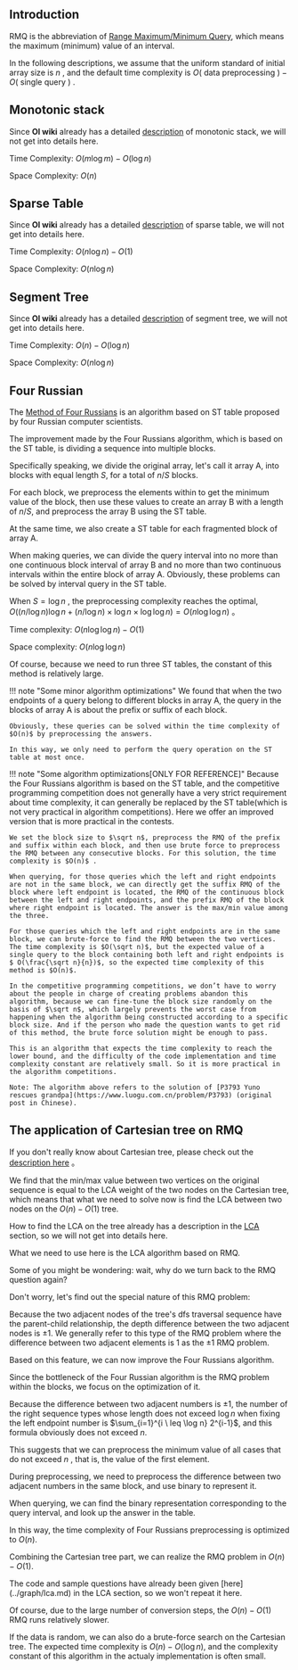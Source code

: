 ## Introduction

RMQ is the abbreviation of [Range Maximum/Minimum Query](https://en.wikipedia.org/wiki/Range_minimum_query), which means the maximum (minimum) value of an interval.

In the following descriptions, we assume that the uniform standard of initial array size is $n$ , and the default time complexity is $O($ data preprocessing $)-O($ single query $)$ .

## Monotonic stack

Since **OI wiki** already has a detailed [description](../ds/monotonous-stack.md) of monotonic stack, we will not get into details here.

Time Complexity: $O(m\log m)-O(\log n)$ 

Space Complexity: $O(n)$ 

## Sparse Table

Since **OI wiki** already has a detailed [description](../ds/sparse-table.md) of sparse table, we will not get into details here.

Time Complexity: $O(n\log n)-O(1)$ 

Space Complexity: $O(n\log n)$ 

## Segment Tree

Since **OI wiki** already has a detailed [description](../ds/seg.md) of segment tree, we will not get into details here.

Time Complexity: $O(n)-O(\log n)$ 

Space Complexity: $O(n\log n)$ 

## Four Russian

The [Method of Four Russians](https://en.wikipedia.org/wiki/Method_of_Four_Russians) is an algorithm based on ST table proposed by four Russian computer scientists.

The improvement made by the Four Russians algorithm, which is based on the ST table, is dividing a sequence into multiple blocks.

Specifically speaking, we divide the original array, let's call it array A, into blocks with equal length $S$, for a total of $n/S$ blocks.

For each block, we preprocess the elements within to get the minimum value of the block, then use these values to create an array B with a length of $n/S$, and preprocess the array B using the ST table.

At the same time, we also create a ST table for each fragmented block of array A.

When making queries, we can divide the query interval into no more than one continuous block interval of array B and no more than two continuous intervals within the entire block of array A. Obviously, these problems can be solved by interval query in the ST table.

When $S=\log n$ , the preprocessing complexity reaches the optimal, $O((n / \log n)\log n+(n / \log n)\times\log n\times\log \log n)=O(n\log \log n)$ 。

Time complexity: $O(n\log \log n)-O(1)$ 

Space complexity: $O(n\log \log n)$ 

Of course, because we need to run three ST tables, the constant of this method is relatively large.

!!! note "Some minor algorithm optimizations"
    We found that when the two endpoints of a query belong to different blocks in array A, the query in the blocks of array A is about the prefix or suffix of each block.

    Obviously, these queries can be solved within the time complexity of $O(n)$ by preprocessing the answers.

    In this way, we only need to perform the query operation on the ST table at most once.

!!! note "Some algorithm optimizations[ONLY FOR REFERENCE]"
    Because the Four Russians algorithm is based on the ST table, and the competitive programming competition does not generally have a very strict requirement about time complexity, it can generally be replaced by the ST table(which is not very practical in algorithm competitions). Here we offer an improved version that is more practical in the contests.

    We set the block size to $\sqrt n$, preprocess the RMQ of the prefix and suffix within each block, and then use brute force to preprocess the RMQ between any consecutive blocks. For this solution, the time complexity is $O(n)$ .

    When querying, for those queries which the left and right endpoints are not in the same block, we can directly get the suffix RMQ of the block where left endpoint is located, the RMQ of the continuous block between the left and right endpoints, and the prefix RMQ of the block where right endpoint is located. The answer is the max/min value among the three.
    
    For those queries which the left and right endpoints are in the same block, we can brute-force to find the RMQ between the two vertices. The time complexity is $O(\sqrt n)$, but the expected value of a single query to the block containing both left and right endpoints is $ O(\frac{\sqrt n}{n})$, so the expected time complexity of this method is $O(n)$.

    In the competitive programming competitions, we don’t have to worry about the people in charge of creating problems abandon this algorithm, because we can fine-tune the block size randomly on the basis of $\sqrt n$, which largely prevents the worst case from happening when the algorithm being constructed according to a specific block size. And if the person who made the question wants to get rid of this method, the brute force solution might be enough to pass.

    This is an algorithm that expects the time complexity to reach the lower bound, and the difficulty of the code implementation and time complexity constant are relatively small. So it is more practical in the algorithm competitions.

    Note: The algorithm above refers to the solution of [P3793 Yuno rescues grandpa](https://www.luogu.com.cn/problem/P3793) (original post in Chinese).

## The application of Cartesian tree on RMQ

If you don't really know about Cartesian tree, please check out the [description here](../ds/cartesian-tree.md) 。

We find that the min/max value between two vertices on the original sequence is equal to the LCA weight of the two nodes on the Cartesian tree, which means that what we need to solve now is find the LCA between two nodes on the $O(n)-O(1)$ tree.

How to find the LCA on the tree already has a description in the [LCA](../graph/lca.md) section, so we will not get into details here.

What we need to use here is the LCA algorithm based on RMQ.

Some of you might be wondering: wait, why do we turn back to the RMQ question again?

Don't worry, let's find out the special nature of this RMQ problem:

Because the two adjacent nodes of the tree's dfs traversal sequence have the parent-child relationship, the depth difference between the two adjacent nodes is $\pm 1$. We generally refer to this type of the RMQ problem where the difference between two adjacent elements is 1 as the $\pm 1$ RMQ problem.

Based on this feature, we can now improve the Four Russians algorithm.

Since the bottleneck of the Four Russian algorithm is the RMQ problem within the blocks, we focus on the optimization of it.

Because the difference between two adjacent numbers is $\pm 1$, the number of the right sequence types whose length does not exceed $\log n$ when fixing the left endpoint number is $\sum_{i=1}^{i \ leq \log n} 2^{i-1}$, and this formula obviously does not exceed $n$.

This suggests that we can preprocess the minimum value of all cases that do not exceed $n$ , that is, the value of the first element.

During preprocessing, we need to preprocess the difference between two adjacent numbers in the same block, and use binary to represent it.

When querying, we can find the binary representation corresponding to the query interval, and look up the answer in the table.

In this way, the time complexity of Four Russians preprocessing is optimized to $O(n)$.

Combining the Cartesian tree part, we can realize the RMQ problem in $O(n)-O(1)$.

The code and sample questions have already been given [here] (../graph/lca.md) in the LCA section, so we won't repeat it here.

Of course, due to the large number of conversion steps, the $O(n)-O(1)$ RMQ runs relatively slower.

If the data is random, we can also do a brute-force search on the Cartesian tree. The expected time complexity is $O(n)-O(\log n)$, and the complexity constant of this algorithm in the actualy implementation is often small.
